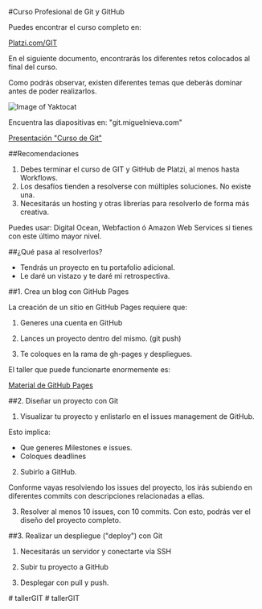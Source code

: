 
#Curso Profesional de Git y GitHub

Puedes encontrar el curso completo en: 

[Platzi.com/GIT](http://platzi.com/git)

En el siguiente documento, encontrarás los diferentes retos colocados al final del curso.

Como podrás observar, existen diferentes temas que deberás dominar antes de poder realizarlos.

![Image of Yaktocat](http://i.imgur.com/vRIPuMd.png)

Encuentra las diapositivas en: "git.miguelnieva.com"

[Presentación "Curso de Git"](http://git.miguelnieva.com)

##Recomendaciones

1. Debes terminar el curso de GIT y GitHub de Platzi, al menos hasta Workflows.
2. Los desafíos tienden a resolverse con múltiples soluciones. No existe una.
3. Necesitarás un hosting y otras librerías para resolverlo de forma más creativa.

Puedes usar: Digital Ocean, Webfaction ó Amazon Web Services si tienes con este último mayor nivel.


##¿Qué pasa al resolverlos?

- Tendrás un proyecto en tu portafolio adicional.
- Le daré un vistazo y te daré mi retrospectiva.

##1. Crea un blog con GitHub Pages

La creación de un sitio en GitHub Pages requiere que:

1. Generes una cuenta en GitHub

2. Lances un proyecto dentro del mismo. (git push)

3. Te coloques en la rama de gh-pages y despliegues.

El taller que puede funcionarte enormemente es:

[Material de GitHub Pages](https://platzi.com/clases/git-github/concepto/project-management-con-github/a-workshop-tu-primer-blog-en-github-pages/material/)


##2. Diseñar un proyecto con Git

1. Visualizar tu proyecto y enlistarlo en el issues management de GitHub.

Esto implica:

- Que generes Milestones e issues.
- Coloques deadlines

2. Subirlo a GitHub. 

Conforme vayas resolviendo los issues del proyecto, los irás subiendo en diferentes commits con descripciones relacionadas a ellas.

3. Resolver al menos 10 issues, con 10 commits. Con esto, podrás ver el diseño del proyecto completo.


##3. Realizar un despliegue ("deploy") con Git

1. Necesitarás un servidor y conectarte vía SSH

2. Subir tu proyecto a GitHub

3. Desplegar con pull y push.

#   t a l l e r G I T  
 #   t a l l e r G I T  
 
